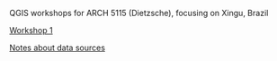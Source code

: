 QGIS workshops for ARCH 5115 (Dietzsche), focusing on Xingu, Brazil

[Workshop 1](workshop-1)

[Notes about data sources](sources.md)
